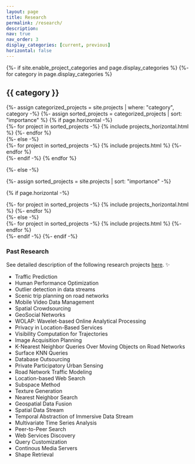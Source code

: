 ```yaml
---
layout: page
title: Research
permalink: /research/
description: 
nav: true
nav_order: 3
display_categories: [current, previous]
horizontal: false
---
```


<!-- pages/projects.md -->
<div class="projects">
{%- if site.enable_project_categories and page.display_categories %}
  <!-- Display categorized projects -->
  {%- for category in page.display_categories %}
  <h2 class="category">{{ category }}</h2>
  {%- assign categorized_projects = site.projects | where: "category", category -%}
  {%- assign sorted_projects = categorized_projects | sort: "importance" %}
  <!-- Generate cards for each project -->
  {% if page.horizontal -%}
  <div class="container">
    <div class="row row-cols-2">
    {%- for project in sorted_projects -%}
      {% include projects_horizontal.html %}
    {%- endfor %}
    </div>
  </div>
  {%- else -%}
  <div class="grid">
    {%- for project in sorted_projects -%}
      {% include projects.html %}
    {%- endfor %}
  </div>
  {%- endif -%}
  {% endfor %}

{%- else -%}
<!-- Display projects without categories -->
  {%- assign sorted_projects = site.projects | sort: "importance" -%}
  <!-- Generate cards for each project -->
  {% if page.horizontal -%}
  <div class="container">
    <div class="row row-cols-2">
    {%- for project in sorted_projects -%}
      {% include projects_horizontal.html %}
    {%- endfor %}
    </div>
  </div>
  {%- else -%}
  <div class="grid">
    {%- for project in sorted_projects -%}
      {% include projects.html %}
    {%- endfor %}
  </div>
  {%- endif -%}
{%- endif -%}
</div>

### Past Research
See detailed description of the following research projects [here](https://drive.google.com/file/d/1zVZG6nCYR2aP5VRsNgF5k_3VKnt2pZwB/view?usp=sharing). :sparkles:
- Traffic Prediction
- Human Performance Optimization
- Outlier detection in data streams
- Scenic trip planning on road networks
- Mobile Video Data Management
- Spatial Crowdsourcing
- GeoSocial Networks
- WOLAP: Wavelet-based Online Analytical Processing
- Privacy in Location-Based Services
- Visibility Computation for Trajectories
- Image Acquisition Planning
- K-Nearest Neighbor Queries Over Moving Objects on Road Networks
- Surface KNN Queries
- Database Outsourcing
- Private Participatory Urban Sensing
- Road Network Traffic Modeling
- Location-based Web Search
- Subspace Method
- Texture Generation
- Nearest Neighbor Search
- Geospatial Data Fusion
- Spatial Data Stream
- Temporal Abstraction of Immersive Data Stream
- Multivariate Time Series Analysis
- Peer-to-Peer Search
- Web Services Discovery
- Query Customization
- Continous Media Servers
- Shape Retrieval